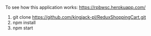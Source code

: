 To see how this application works: https://rpbwsc.herokuapp.com/

1. git clone https://github.com/kingjack-pl/ReduxShoppingCart.git
2. npm install
3. npm start
